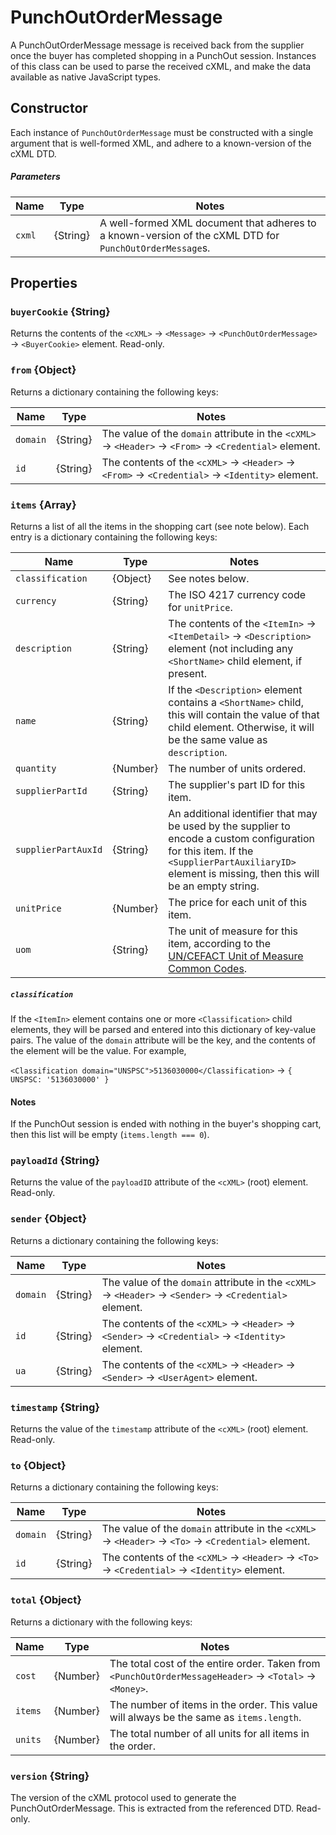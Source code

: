 # PunchOutOrderMessage

A PunchOutOrderMessage message is received back from the supplier once the buyer has completed shopping in a PunchOut session. Instances of this class can be used to parse the received cXML, and make the data available as native JavaScript types. 


## Constructor

Each instance of `PunchOutOrderMessage` must be constructed with a single argument that is well-formed XML, and adhere to a known-version of the cXML DTD.


##### Parameters

| Name | Type | Notes |
|------|------|-------|
| `cxml` | {String} | A well-formed XML document that adheres to a known-version of the cXML DTD for `PunchOutOrderMessage`s. |


## Properties

### `buyerCookie` {String}

Returns the contents of the `<cXML>` → `<Message>` → `<PunchOutOrderMessage>` → `<BuyerCookie>` element. Read-only.


### `from` {Object}

Returns a dictionary containing the following keys:

| Name | Type | Notes |
|------|------|-------|
| `domain` | {String} | The value of the `domain` attribute in the `<cXML>` → `<Header>` → `<From>` → `<Credential>` element. |
| `id` | {String} | The contents of the `<cXML>` → `<Header>` → `<From>` → `<Credential>` → `<Identity>` element. |


### `items` {Array}

Returns a list of all the items in the shopping cart (see note below). Each entry is a dictionary containing the following keys:

| Name | Type | Notes |
|------|------|-------|
| `classification` | {Object} | See notes below. |
| `currency` | {String} | The ISO 4217 currency code for `unitPrice`. |
| `description` | {String} | The contents of the `<ItemIn>` → `<ItemDetail>` → `<Description>` element (not including any `<ShortName>` child element, if present. |
| `name` | {String} | If the `<Description>` element contains a `<ShortName>` child, this will contain the value of that child element. Otherwise, it will be the same value as `description`. |
| `quantity` | {Number} | The number of units ordered. |
| `supplierPartId` | {String} | The supplier's part ID for this item. |
| `supplierPartAuxId` | {String} | An additional identifier that may be used by the supplier to encode a custom configuration for this item. If the `<SupplierPartAuxiliaryID>` element is missing, then this will be an empty string. |
| `unitPrice` | {Number} | The price for each unit of this item. |
| `uom` | {String} | The unit of measure for this item, according to the [UN/CEFACT Unit of Measure Common Codes](https://www.unece.org/cefact/codesfortrade/codes_index.html). |

##### `classification`

If the `<ItemIn>` element contains one or more `<Classification>` child elements, they will be parsed and entered into this dictionary of key-value pairs. The value of the `domain` attribute will be the key, and the contents of the element will be the value. For example,

`<Classification domain="UNSPSC">5136030000</Classification>` → `{ UNSPSC: '5136030000' }`

#### Notes

If the PunchOut session is ended with nothing in the buyer's shopping cart, then this list will be empty (`items.length === 0`).


### `payloadId` {String}

Returns the value of the `payloadID` attribute of the `<cXML>` (root) element. Read-only.


### `sender` {Object}

Returns a dictionary containing the following keys:

| Name | Type | Notes |
|------|------|-------|
| `domain` | {String} | The value of the `domain` attribute in the `<cXML>` → `<Header>` → `<Sender>` → `<Credential>` element. |
| `id` | {String} | The contents of the `<cXML>` → `<Header>` → `<Sender>` → `<Credential>` → `<Identity>` element. |
| `ua` | {String} | The contents of the `<cXML>` → `<Header>` → `<Sender>` → `<UserAgent>` element. |


### `timestamp` {String}

Returns the value of the `timestamp` attribute of the `<cXML>` (root) element. Read-only.


### `to` {Object}

Returns a dictionary containing the following keys:

| Name | Type | Notes |
|------|------|-------|
| `domain` | {String} | The value of the `domain` attribute in the `<cXML>` → `<Header>` → `<To>` → `<Credential>` element. |
| `id` | {String} | The contents of the `<cXML>` → `<Header>` → `<To>` → `<Credential>` → `<Identity>` element. |


### `total` {Object}

Returns a dictionary with the following keys:

| Name | Type | Notes |
|------|------|-------|
| `cost` | {Number} | The total cost of the entire order. Taken from `<PunchOutOrderMessageHeader>` → `<Total>` → `<Money>`. |
| `items` | {Number} | The number of items in the order. This value will always be the same as `items.length`. |
| `units` | {Number} | The total number of all units for all items in the order. |


### `version` {String}

The version of the cXML protocol used to generate the PunchOutOrderMessage. This is extracted from the referenced DTD. Read-only.
